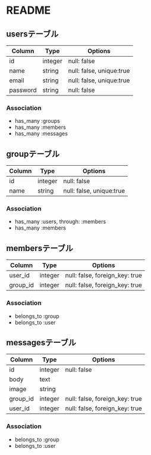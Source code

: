 # README

## usersテーブル
|Column|Type|Options|
|------|----|-------|
|id|integer|null: false|
|name|string|null: false, unique:true|
|email|string|null: false, unique:true|
|password|string|null: false|

### Association
- has_many :groups
- has_many :members
- has_many :messages

## groupテーブル
|Column|Type|Options|
|------|----|-------|
|id|integer|null: false|
|name|string|null: false, unique:true|

### Association
- has_many :users, through: :members
- has_many :members

## membersテーブル
|Column|Type|Options|
|------|----|-------|
|user_id|integer|null: false, foreign_key: true|
|group_id|integer|null: false, foreign_key: true|

### Association
- belongs_to :group
- belongs_to :user

## messagesテーブル
|Column|Type|Options|
|------|----|-------|
|id|integer|null: false|
|body|text|
|image|string|
|group_id|integer|null: false, foreign_key: true|
|user_id|integer|null: false, foreign_key: true|

### Association
- belongs_to :group
- belongs_to :user
